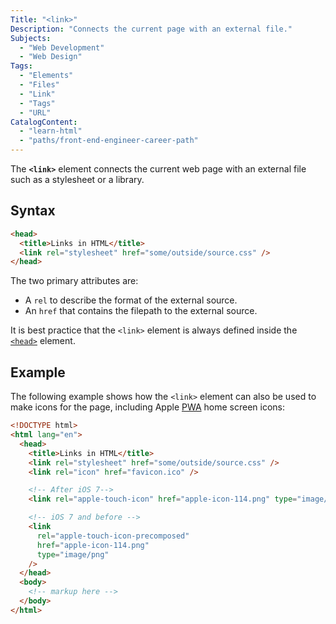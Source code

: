 ```yaml
---
Title: "<link>"
Description: "Connects the current page with an external file."
Subjects:
  - "Web Development"
  - "Web Design"
Tags:
  - "Elements"
  - "Files"
  - "Link"
  - "Tags"
  - "URL"
CatalogContent:
  - "learn-html"
  - "paths/front-end-engineer-career-path"
---
```


The **`<link>`** element connects the current web page with an external file such as a stylesheet or a library.

## Syntax

```html
<head>
  <title>Links in HTML</title>
  <link rel="stylesheet" href="some/outside/source.css" />
</head>
```

The two primary attributes are:

- A `rel` to describe the format of the external source.
- An `href` that contains the filepath to the external source.

It is best practice that the `<link>` element is always defined inside the [`<head>`](https://www.codecademy.com/resources/docs/html/elements/head) element.

## Example

The following example shows how the `<link>` element can also be used to make icons for the page, including Apple [PWA](https://www.codecademy.com/resources/docs/general/progressive-web-application) home screen icons:

```html
<!DOCTYPE html>
<html lang="en">
  <head>
    <title>Links in HTML</title>
    <link rel="stylesheet" href="some/outside/source.css" />
    <link rel="icon" href="favicon.ico" />

    <!-- After iOS 7-->
    <link rel="apple-touch-icon" href="apple-icon-114.png" type="image/png" />

    <!-- iOS 7 and before -->
    <link
      rel="apple-touch-icon-precomposed"
      href="apple-icon-114.png"
      type="image/png"
    />
  </head>
  <body>
    <!-- markup here -->
  </body>
</html>
```
